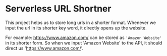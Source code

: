 # Serverless URL Shortner

This project helps us to store long urls in a shorter format. Whenever we input the url in its shorter key word, it directly opens up the website.

For example:
    https://www.amazon.com/  can be stored as `'Amazon Website'` in its shorter form. So when we input 'Amazon Website' to the API, it should direct us 'https://www.amazon.com/'.